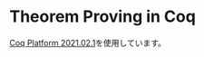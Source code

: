 # Theorem Proving in Coq

[Coq Platform 2021.02.1](https://github.com/coq/platform/releases/tag/2021.02.1)を使用しています。
